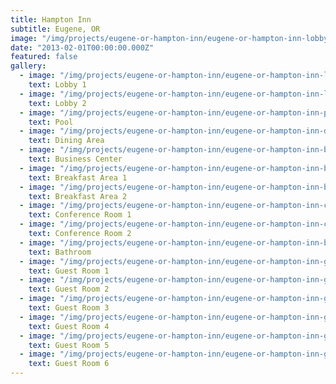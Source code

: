 ```yaml
---
title: Hampton Inn
subtitle: Eugene, OR
image: "/img/projects/eugene-or-hampton-inn/eugene-or-hampton-inn-lobby-1.jpg"
date: "2013-02-01T00:00:00.000Z"
featured: false
gallery:
  - image: "/img/projects/eugene-or-hampton-inn/eugene-or-hampton-inn-lobby-1.jpg"
    text: Lobby 1
  - image: "/img/projects/eugene-or-hampton-inn/eugene-or-hampton-inn-lobby-2.jpg"
    text: Lobby 2
  - image: "/img/projects/eugene-or-hampton-inn/eugene-or-hampton-inn-pool.jpg"
    text: Pool
  - image: "/img/projects/eugene-or-hampton-inn/eugene-or-hampton-inn-dining-area.jpg"
    text: Dining Area
  - image: "/img/projects/eugene-or-hampton-inn/eugene-or-hampton-inn-business-center.jpg"
    text: Business Center
  - image: "/img/projects/eugene-or-hampton-inn/eugene-or-hampton-inn-breakfast-area-1.jpg"
    text: Breakfast Area 1
  - image: "/img/projects/eugene-or-hampton-inn/eugene-or-hampton-inn-breakfast-area-2.jpg"
    text: Breakfast Area 2
  - image: "/img/projects/eugene-or-hampton-inn/eugene-or-hampton-inn-conference-room-1.jpg"
    text: Conference Room 1
  - image: "/img/projects/eugene-or-hampton-inn/eugene-or-hampton-inn-conference-room-2.jpg"
    text: Conference Room 2
  - image: "/img/projects/eugene-or-hampton-inn/eugene-or-hampton-inn-bathroom.jpg"
    text: Bathroom
  - image: "/img/projects/eugene-or-hampton-inn/eugene-or-hampton-inn-guest-room-1.jpg"
    text: Guest Room 1
  - image: "/img/projects/eugene-or-hampton-inn/eugene-or-hampton-inn-guest-room-2.jpg"
    text: Guest Room 2
  - image: "/img/projects/eugene-or-hampton-inn/eugene-or-hampton-inn-guest-room-3.jpg"
    text: Guest Room 3
  - image: "/img/projects/eugene-or-hampton-inn/eugene-or-hampton-inn-guest-room-4.jpg"
    text: Guest Room 4
  - image: "/img/projects/eugene-or-hampton-inn/eugene-or-hampton-inn-guest-room-5.jpg"
    text: Guest Room 5
  - image: "/img/projects/eugene-or-hampton-inn/eugene-or-hampton-inn-guest-room-6.jpg"
    text: Guest Room 6
---
```

